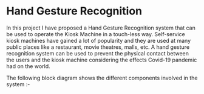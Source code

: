 # Hand Gesture Recognition
In this project I have proposed a Hand Gesture Recognition system that can be used to operate the Kiosk Machine in a touch-less way. Self-service kiosk machines have gained a lot of popularity and they are used at many public places like a restaurant, movie theatres, malls, etc. A hand gesture recognition system can be used to prevent the physical contact between the users and the kiosk machine considering the effects Covid-19 pandemic had on the world.
<p> The following block diagram shows the different components involved in the system :-</p>
<p align="center"
   <img src="https://github.com/Nikxiii/Hand-Gesture-Recognition/blob/master/Diagrams/gestures.jpg"/>
   <p/>
